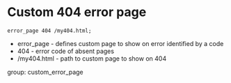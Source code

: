 # Custom 404 error page

```nginx
error_page 404 /my404.html;
```

- error_page - defines custom page to show on error identified by a code
- 404 - error code of absent pages
- /my404.html - path to custom page to show on 404

group: custom_error_page
